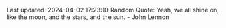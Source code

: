 Last updated: 2024-04-02 17:23:10
Random Quote: Yeah, we all shine on, like the moon, and the stars, and the sun. - John Lennon